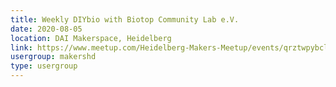 ```yaml
---
title: Weekly DIYbio with Biotop Community Lab e.V.
date: 2020-08-05
location: DAI Makerspace, Heidelberg
link: https://www.meetup.com/Heidelberg-Makers-Meetup/events/qrztwpybclbhb/
usergroup: makershd
type: usergroup
---
```

